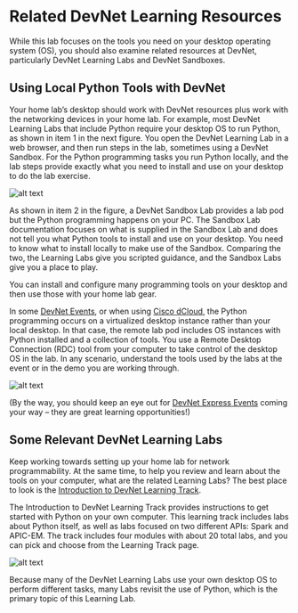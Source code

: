 # Related DevNet Learning Resources

While this lab focuses on the tools you need on your desktop operating system (OS), you should also examine related resources at DevNet, particularly DevNet Learning Labs and DevNet Sandboxes.

## Using Local Python Tools with DevNet

Your home lab’s desktop should work with DevNet resources plus work with the networking devices in your home lab. For example, most DevNet Learning Labs that include Python require your desktop OS to run Python, as shown in item 1 in the next figure. You open the DevNet Learning Lab in a web browser, and then run steps in the lab, sometimes using a DevNet Sandbox. For the Python programming tasks you run Python locally, and the lab steps provide exactly what you need to install and use on your desktop to do the lab exercise.

![alt text](/posts/files/02-python-01-home-lab-python/assets/images/desktop-1-03.png)

As shown in item 2 in the figure, a DevNet Sandbox Lab provides a lab pod but the Python programming happens on your PC. The Sandbox Lab documentation focuses on what is supplied in the Sandbox Lab and does not tell you what Python tools to install and use on your desktop. You need to know what to install locally to make use of the Sandbox. Comparing the two, the Learning Labs give you scripted guidance, and the Sandbox Labs give you a place to play.

You can install and configure many programming tools on your desktop and then use those with your home lab gear.

In some [DevNet Events](http://devnetevents.cisco.com/), or when using [Cisco dCloud](http://dcloud.cisco.com/), the Python programming occurs on a virtualized desktop instance rather than your local desktop. In that case, the remote lab pod includes OS instances with Python installed and a collection of tools. You use a Remote Desktop Connection (RDC) tool from your computer to take control of the desktop OS in the lab. In any scenario, understand the tools used by the labs at the event or in the demo you are working through.

![alt text](/posts/files/02-python-01-home-lab-python/assets/images/desktop-1-04.png)

(By the way, you should keep an eye out for [DevNet Express Events](http://devnetevents.cisco.com/) coming your way – they are great learning opportunities!)

## Some Relevant DevNet Learning Labs

Keep working towards setting up your home lab for network programmability. At the same time, to help you review and learn about the tools on your computer, what are the related Learning Labs? The best place to look is the [Introduction to DevNet Learning Track](https://learninglabs.cisco.com/tracks/devnet-beginner).

The Introduction to DevNet Learning Track provides instructions to get started with Python on your own computer. This learning track includes labs about Python itself, as well as labs focused on two different APIs: Spark and APIC-EM. The track includes four modules with about 20 total labs, and you can pick and choose from the Learning Track page.

![alt text](/posts/files/02-python-01-home-lab-python/assets/images/desktop-1-05.png)

Because many of the DevNet Learning Labs use your own desktop OS to perform different tasks, many Labs revisit the use of Python, which is the primary topic of this Learning Lab.
